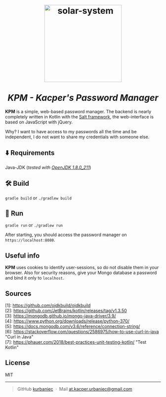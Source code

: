 <h1 align="center">
  <br>
  <img src="src/main/resources/web/favicon.ico" alt="solar-system" width="250"></a>
  <br>
  <br>
   <i><b>KPM</b> - Kacper's Password Manager</i>
</h1>

**KPM** is a simple, web-based password manager. The backend is nearly completely written in Kotlin with the [Salt framework](https://github.com/kurbaniec-tgm/salt),  the web-interface is based on JavaScript with jQuery.

Why? I want to have access to my passwords all the time and be independent, I do not want to share my credentials with someone else.

## ⬇️ Requirements

Java-JDK (*tested with [OpenJDK 1.8.0_211](https://github.com/ojdkbuild/ojdkbuild)*)

## 🛠️ Build

`gradle build`  or  `./gradlew build`

## 🚴 Run

`gradle run` or  `./gradlew run`

After starting, you should access the password manager on `https://localhost:8080`.

## Useful info

**KPM** uses cookies to identify user-sessions, so do not disable them in your browser. Also for security reasons, give your Mongo database a password and bind it only to `localhost`. 

## Sources

\[1]: https://github.com/ojdkbuild/ojdkbuild        
\[2]: https://github.com/JetBrains/kotlin/releases/tag/v1.3.50         
\[3]: https://mongodb.github.io/mongo-java-driver/3.9/       
\[4]: https://www.python.org/downloads/release/python-370/       
\[5]: https://docs.mongodb.com/v3.6/reference/connection-string/       
\[6]:  https://stackoverflow.com/questions/2586975/how-to-use-curl-in-java	"Curl in Java"        
\[7]:  https://phauer.com/2018/best-practices-unit-testing-kotlin/  "Test Kotlin"      

## License

MIT

---

> GitHub [kurbaniec](https://github.com/kurbaniec-tgm) &nbsp;&middot;&nbsp;
> Mail [at.kacper.urbaniec@gmail.com](mailto:at.kacper.urbaniec@gmail.com)